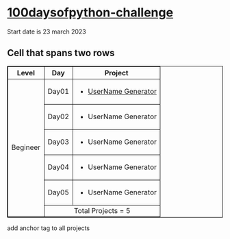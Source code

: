 # [100daysofpython-challenge ](https://github.com/Rahullkumr/100daysofpython-challenge)
Start date is 23 march 2023


<!DOCTYPE html>
<html>
<head>
<style> table, th, td { border: 1px solid black; border-collapse: collapse; } </style>
</head>
<body>

<h2>Cell that spans two rows</h2>

<table style="width:100%">
  <tr>
    <th>Level</th>
    <th>Day</th>
    <th>Project</th>
  </tr>



  <tr>
    <td rowspan="15">Begineer</td>
    <td>Day01</td>
    <td>
    	<ul>
        	<li><a href="shorturl.at/etGPZ">UserName Generator</a></li>
        </ul>
    </td>
  </tr>
  <tr>    
    <td>Day02</td>
    <td>
      <ul>
          <li>UserName Generator</li>
        </ul>
    </td>
  </tr>
  <tr>
    <td>Day03</td>
    <td>
      <ul>
          <li>UserName Generator</li>
        </ul>
    </td>
  </tr>
  <tr>
    <td>Day04</td>
    <td>
      <ul>
          <li>UserName Generator</li>
        </ul>
    </td>
  </tr>
  <tr>
    <td>Day05</td>
    <td>
      <ul>
          <li>UserName Generator</li>
        </ul>
    </td>
  </tr>




  <tr>
    <td colspan="3"><center>Total Projects = 5</center></td>
  </tr>

</table>
add anchor tag to all projects
</body>
</html>

